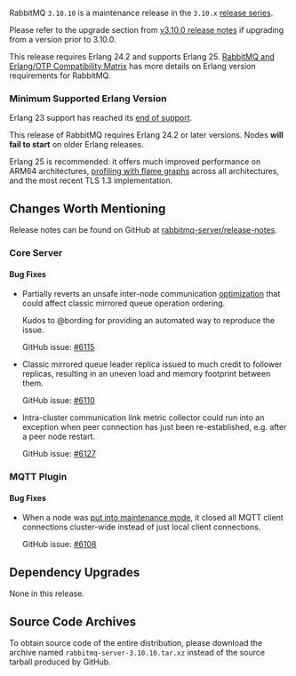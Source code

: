 RabbitMQ `3.10.10` is a maintenance release in the `3.10.x` [release series](https://www.rabbitmq.com/versions.html).

Please refer to the upgrade section from [v3.10.0 release notes](https://github.com/rabbitmq/rabbitmq-server/releases/tag/v3.10.0)
if upgrading from a version prior to 3.10.0.

This release requires Erlang 24.2 and supports Erlang 25.
[RabbitMQ and Erlang/OTP Compatibility Matrix](https://www.rabbitmq.com/which-erlang.html) has more details on
Erlang version requirements for RabbitMQ.


### Minimum Supported Erlang Version

Erlang 23 support has reached its [end of support](https://www.rabbitmq.com/which-erlang.html).

This release of RabbitMQ requires Erlang 24.2 or later versions. Nodes **will fail to start** on older Erlang releases.

Erlang 25 is recommended: it offers much improved performance on ARM64 architectures, [profiling with flame graphs](https://blog.rabbitmq.com/posts/2022/05/flame-graphs/)
across all architectures, and the most recent TLS 1.3 implementation.


## Changes Worth Mentioning

Release notes can be found on GitHub at [rabbitmq-server/release-notes](https://github.com/rabbitmq/rabbitmq-server/tree/v3.10.x/release-notes).

### Core Server

#### Bug Fixes

  * Partially reverts an unsafe inter-node communication [optimization](https://github.com/rabbitmq/rabbitmq-server/pull/3865) that could affect
    classic mirrored queue operation ordering.

    Kudos to @bording for providing an automated way to reproduce the issue.

    GitHub issue: [#6115](https://github.com/rabbitmq/rabbitmq-server/issues/6115)

  * Classic mirrored queue leader replica issued to much credit to follower replicas,
    resulting in an uneven load and memory footprint between them.

    GitHub issue: [#6110](https://github.com/rabbitmq/rabbitmq-server/pull/6110)

  * Intra-cluster communication link metric collector could run into an exception when
    peer connection has just been re-established, e.g. after a peer node restart.

    GitHub issue: [#6127](https://github.com/rabbitmq/rabbitmq-server/pull/6127)

### MQTT Plugin

#### Bug Fixes

  * When a node was [put into maintenance mode](https://www.rabbitmq.com/upgrade.html#maintenance-mode), it closed all MQTT client connections
    cluster-wide instead of just local client connections.

    GitHub issue: [#6108](https://github.com/rabbitmq/rabbitmq-server/pull/6108)


## Dependency Upgrades

None in this release.


## Source Code Archives

To obtain source code of the entire distribution, please download the archive named `rabbitmq-server-3.10.10.tar.xz`
instead of the source tarball produced by GitHub.
